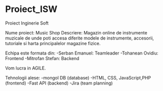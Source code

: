 # Proiect_ISW
Proiect Inginerie Soft

Nume proiect: Music Shop
Descriere: Magazin online de instrumente muzicale de unde poti accesa diferite modele de instrumente, accesorii, tutoriale si harta principalelor magazine fizice.

Echipa este formata din:
  -Serban Emanuel: Teamleader
  -Tohanean Ovidiu: Frontend
  -Mitrofan Stefan: Backend

Vom lucra in AGILE.

Tehnologii alese:
  -mongol DB (database)
  -HTML, CSS, JavaScript,PHP (frontend)
  -Fast API (backend)
  -Jira (team planning)
